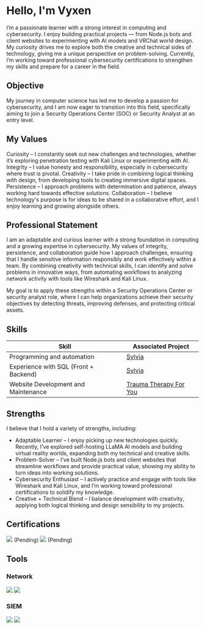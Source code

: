# Hello, I'm Vyxen

I’m a passionate learner with a strong interest in computing and cybersecurity. I enjoy building practical projects — from Node.js bots and client websites to experimenting with AI models and VRChat world design. My curiosity drives me to explore both the creative and technical sides of technology, giving me a unique perspective on problem-solving. Currently, I’m working toward professional cybersecurity certifications to strengthen my skills and prepare for a career in the field.

## Objective

My journey in computer science has led me to develop a passion for cybersecurity, and I am now eager to transition into this field, specifically aiming to join a Security Operations Center (SOC) or Security Analyst at an entry level.

## My Values

Curiosity – I constantly seek out new challenges and technologies, whether it’s exploring penetration testing with Kali Linux or experimenting with AI.
Integrity – I value honesty and responsibility, especially in cybersecurity where trust is pivotal.
Creativity – I take pride in combining logical thinking with design, from developing tools to creating immersive digital spaces.
Persistence – I approach problems with determination and patience, always working hard towards effective solutions.
Collaboration – I believe technology's purpose is for ideas to be shared in a collaborative effort, and I enjoy learning and growing alongside others.

## Professional Statement

I am an adaptable and curious learner with a strong foundation in computing and a growing expertise in cybersecurity. My values of integrity, persistence, and collaboration guide how I approach challenges, ensuring that I handle sensitive information responsibly and work effectively within a team. By combining creativity with technical skills, I can identify and solve problems in innovative ways, from automating workflows to analyzing network activity with tools like Wireshark and Kali Linux.

My goal is to apply these strengths within a Security Operations Center or security analyst role, where I can help organizations achieve their security objectives by detecting threats, improving defenses, and protecting critical assets.

## Skills

| Skill                                         | Associated Project         |
|-----------------------------------------------|----------------------------|
| Programming and automation          | <a href="https://github.com/SleepyFur/Sylvia">Sylvia</a> |
| Experience with SQL (Front + Backend) | <a href="https://github.com/SleepyFur/Sylvia">Sylvia</a> |
| Website Development and Maintenance | <a href="https://traumatherapyforyou.com">Trauma Therapy For You</a> |

## Strengths

I believe that I hold a variety of strengths, including:

- Adaptable Learner – I enjoy picking up new technologies quickly. Recently, I’ve explored self-hosting LLaMA AI models and building virtual reality worlds, expanding both my technical and creative skills.
- Problem-Solver – I’ve built Node.js bots and client websites that streamline workflows and provide practical value, showing my ability to turn ideas into working solutions.
- Cybersecurity Enthusiast – I actively practice and engage with tools like Wireshark and Kali Linux, and I’m working toward professional certifications to solidify my knowledge.
- Creative + Technical Blend – I balance development with creativity, applying both logical thinking and design sensibility to my projects.

## Certifications
<div>
<img src="https://img.shields.io/badge/-Security%2B-FF0000?&style=for-the-badge&logo=CompTIA&logoColor=white" /> (Pending)
<img src="https://img.shields.io/badge/-Google%20Cybersecurity%20Professional-4285F4?&style=for-the-badge&logo=google&logoColor=white" /> (Pending)
</div>

## Tools

### Network
<div>
    <img src="https://img.shields.io/badge/-Wireshark-1679A7?&style=for-the-badge&logo=Wireshark&logoColor=white" />
    <img src="https://img.shields.io/badge/-Kali%20Linux-557C94?&style=for-the-badge&logo=kalilinux&logoColor=white" />
</div>

### SIEM
<div>
    <img src="https://img.shields.io/badge/-Microsoft_Sentinel-0078D4?&style=for-the-badge&logo=Microsoft&logoColor=white" />
    <img src="https://img.shields.io/badge/-Splunk-000000?&style=for-the-badge&logo=Splunk&logoColor=white" />
</div>

